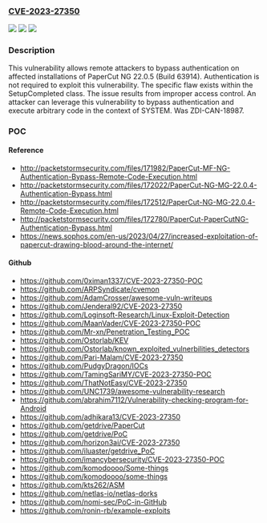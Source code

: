 ### [CVE-2023-27350](https://cve.mitre.org/cgi-bin/cvename.cgi?name=CVE-2023-27350)
![](https://img.shields.io/static/v1?label=Product&message=NG&color=blue)
![](https://img.shields.io/static/v1?label=Version&message=n%2Fa&color=blue)
![](https://img.shields.io/static/v1?label=Vulnerability&message=CWE-284%3A%20Improper%20Access%20Control&color=brighgreen)

### Description

This vulnerability allows remote attackers to bypass authentication on affected installations of PaperCut NG 22.0.5 (Build 63914). Authentication is not required to exploit this vulnerability. The specific flaw exists within the SetupCompleted class. The issue results from improper access control. An attacker can leverage this vulnerability to bypass authentication and execute arbitrary code in the context of SYSTEM. Was ZDI-CAN-18987.

### POC

#### Reference
- http://packetstormsecurity.com/files/171982/PaperCut-MF-NG-Authentication-Bypass-Remote-Code-Execution.html
- http://packetstormsecurity.com/files/172022/PaperCut-NG-MG-22.0.4-Authentication-Bypass.html
- http://packetstormsecurity.com/files/172512/PaperCut-NG-MG-22.0.4-Remote-Code-Execution.html
- http://packetstormsecurity.com/files/172780/PaperCut-PaperCutNG-Authentication-Bypass.html
- https://news.sophos.com/en-us/2023/04/27/increased-exploitation-of-papercut-drawing-blood-around-the-internet/

#### Github
- https://github.com/0ximan1337/CVE-2023-27350-POC
- https://github.com/ARPSyndicate/cvemon
- https://github.com/AdamCrosser/awesome-vuln-writeups
- https://github.com/Jenderal92/CVE-2023-27350
- https://github.com/Loginsoft-Research/Linux-Exploit-Detection
- https://github.com/MaanVader/CVE-2023-27350-POC
- https://github.com/Mr-xn/Penetration_Testing_POC
- https://github.com/Ostorlab/KEV
- https://github.com/Ostorlab/known_exploited_vulnerbilities_detectors
- https://github.com/Pari-Malam/CVE-2023-27350
- https://github.com/PudgyDragon/IOCs
- https://github.com/TamingSariMY/CVE-2023-27350-POC
- https://github.com/ThatNotEasy/CVE-2023-27350
- https://github.com/UNC1739/awesome-vulnerability-research
- https://github.com/abrahim7112/Vulnerability-checking-program-for-Android
- https://github.com/adhikara13/CVE-2023-27350
- https://github.com/getdrive/PaperCut
- https://github.com/getdrive/PoC
- https://github.com/horizon3ai/CVE-2023-27350
- https://github.com/iluaster/getdrive_PoC
- https://github.com/imancybersecurity/CVE-2023-27350-POC
- https://github.com/komodoooo/Some-things
- https://github.com/komodoooo/some-things
- https://github.com/kts262/ASM
- https://github.com/netlas-io/netlas-dorks
- https://github.com/nomi-sec/PoC-in-GitHub
- https://github.com/ronin-rb/example-exploits

